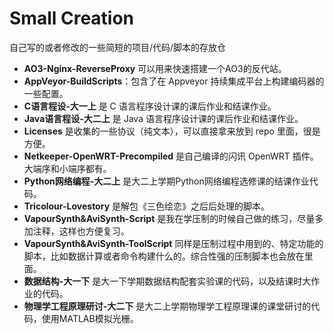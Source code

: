 # Small Creation

自己写的或者修改的一些简短的项目/代码/脚本的存放仓

- **AO3-Nginx-ReverseProxy** 可以用来快速搭建一个AO3的反代站。
- **AppVeyor-BuildScripts**：包含了在 Appveyor 持续集成平台上构建编码器的一些配置。 
- **C语言程设-大一上** 是 C 语言程序设计课的课后作业和结课作业。
- **Java语言程设-大二上** 是 Java 语言程序设计课的课后作业和结课作业。
- **Licenses** 是收集的一些协议（纯文本），可以直接拿来放到 repo 里面，很是方便。
- **Netkeeper-OpenWRT-Precompiled** 是自己编译的闪讯 OpenWRT 插件。大端序和小端序都有。
- **Python网络编程-大二上** 是大二上学期Python网络编程选修课的结课作业代码。
- **Tricolour-Lovestory** 是解包《三色绘恋》之后后处理的脚本。
- **VapourSynth&AviSynth-Script** 是我在学压制的时候自己做的练习，尽量多加注释，这样也方便复习。 
- **VapourSynth&AviSynth-ToolScript**  同样是压制过程中用到的、特定功能的脚本，比如数据计算或者命令构建什么的。综合性强的压制脚本也会放在里面。 
- **数据结构-大一下** 是大一下学期数据结构配套实验课的代码，以及结课时大作业的代码。
- **物理学工程原理研讨-大二下** 是大二上学期物理学工程原理课的课堂研讨的代码，使用MATLAB模拟光栅。

